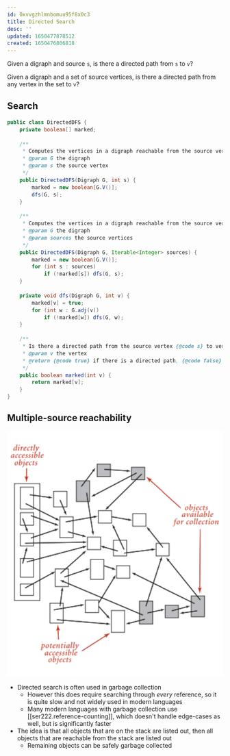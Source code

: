 ```yaml
---
id: 0xvvgzhlmnbomuu95f8x0c3
title: Directed Search
desc: ''
updated: 1650477878512
created: 1650476806818
---
```


Given a digraph and source `s`, is there a directed path from `s` to `v`?

Given a digraph and a set of source vertices, is there a directed path from any vertex in the set to `v`?

## Search

```java
public class DirectedDFS {
    private boolean[] marked;

    /**
     * Computes the vertices in a digraph reachable from the source vertex `s`.
     * @param G the digraph
     * @param s the source vertex
     */
    public DirectedDFS(Digraph G, int s) {
        marked = new boolean[G.V()];
        dfs(G, s);
    }

    /**
     * Computes the vertices in a digraph reachable from the source vertex `s`.
     * @param G the digraph
     * @param sources the source vertices
     */
    public DirectedDFS(Digraph G, Iterable<Integer> sources) {
        marked = new boolean[G.V()];
        for (int s : sources)
            if (!marked[s]) dfs(G, s);
    }

    private void dfs(Digraph G, int v) {
        marked[v] = true;
        for (int w : G.adj(v))
            if (!marked[w]) dfs(G, w);
    }

    /**
     * Is there a directed path from the source vertex {@code s} to vertex {@code v}?
     * @param v the vertex
     * @return {@code true} if there is a directed path, {@code false} otherwise
     */
    public boolean marked(int v) {
        return marked[v];
    }
}
```

## Multiple-source reachability

![](/assets/images/2022-04-20-10-55-58.png)

- Directed search is often used in garbage collection
    - However this does require searching through *every* reference, so it is quite slow and not widely used in modern languages
    - Many modern languages with garbage collection use [[ser222.reference-counting]], which doesn't handle edge-cases as well, but is significantly faster
- The idea is that all objects that are on the stack are listed out, then all objects that are reachable from the stack are listed out
    - Remaining objects can be safely garbage collected